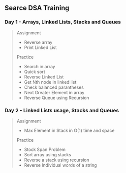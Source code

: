 ## Searce DSA Training

### Day 1 - Arrays, Linked Lists, Stacks and Queues
> Assignment
> * Reverse array
> * Print Linked List
>
> Practice
> * Search in array
> * Quick sort
> * Reverse Linked List
> * Get Nth node in linked list
> * Check balanced parantheses
> * Next Greater Element in array
> * Reverse Queue using Recursion

### Day 2 - Linked Lists usage, Stacks and Queues

> Assignment
> * Max Element in Stack in O(1) time and space
> 
> Practice
> * Stock Span Problem
> * Sort array using stacks
> * Reverse a stack using recursion
> * Reverse Individual words of a string